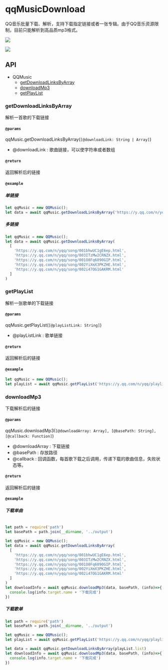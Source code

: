 # qqMusicDownload
QQ音乐批量下载、解析，支持下载指定链接或者一张专辑。由于QQ音乐资源限制，目前只能解析到高品质mp3格式。  

![](https://user-gold-cdn.xitu.io/2019/1/16/1685476e0ae191a8?w=997&h=523&f=png&s=38709)

![](https://user-gold-cdn.xitu.io/2019/1/16/16854780631f7db7?w=614&h=648&f=png&s=99118)

## API

* QQMusic
  * <a href="#getdownloadlinksbyarray">getDownloadLinksByArray</a>
  * <a href="#getplaylist">downloadMp3</a>
  * <a href="#downloadmp3">getPlayList</a>



### getDownloadLinksByArray
解析一首歌的下载链接

#### `@params`  
qqMusic.getDownloadLinksByArray(`[@downloadLink: String | Array]`)  

* @downloadLink : 歌曲链接，可以使字符串或者数组

#### `@return`
返回解析后的链接

#### `@example`

##### 单链接
```js
let qqMusic = new QQMusic();
let data = await qqMusic.getDownloadLinksByArray('https://y.qq.com/n/yqq/song/002i47OG1GAKRM.html')
```

##### 多链接
```js
let qqMusic = new QQMusic();
let data = await qqMusic.getDownloadLinksByArray(
  [
    'https://y.qq.com/n/yqq/song/001bhwUC1gE6ep.html',
    'https://y.qq.com/n/yqq/song/003ITzMw2CRNZX.html',
    'https://y.qq.com/n/yqq/song/001O8Fq6090GIP.html',
    'https://y.qq.com/n/yqq/song/002YiXmX3PKZHE.html',
    'https://y.qq.com/n/yqq/song/002i47OG1GAKRM.html'
  ]
)
```  




### getPlayList
解析一张歌单的下载链接

#### `@params`  
qqMusic.getPlayList(`[@playListLink: String]`)

* @playListLink : 歌单链接

#### `@return`
返回解析后的链接

#### `@example`

```js
let qqMusic = new QQMusic();
let playList = await qqMusic.getPlayList('https://y.qq.com/n/yqq/playlist/5109299040.html')
```




### downloadMp3
下载解析后的链接

#### `@params`  
qqMusic.downloadMp3(`[@downloadArray: Array], [@basePath: String], [@callback: Function]`)

* @downloadArray : 下载链接
* @basePath : 存放路径
* @callback : 回调函数，每首歌下载之后调用，传递下载的歌曲信息，失败状态等。

#### `@return`
返回解析后的链接

#### `@example`

##### 下载单曲
```js

let path = require('path')
let basePath = path.join(__dirname, '../output')

let qqMusic = new QQMusic();
let data = await qqMusic.getDownloadLinksByArray(
  [
    'https://y.qq.com/n/yqq/song/001bhwUC1gE6ep.html',
    'https://y.qq.com/n/yqq/song/003ITzMw2CRNZX.html',
    'https://y.qq.com/n/yqq/song/001O8Fq6090GIP.html',
    'https://y.qq.com/n/yqq/song/002YiXmX3PKZHE.html',
    'https://y.qq.com/n/yqq/song/002i47OG1GAKRM.html'
  ]
)
let downloadInfo = await qqMusic.downloadMp3(data, basePath, (info)=>{
  console.log(info.target.name + '下载完成')
})
```  

##### 下载歌单
```js
let path = require('path')
let basePath = path.join(__dirname, '../output')

let qqMusic = new QQMusic();
let playList = await qqMusic.getPlayList('https://y.qq.com/n/yqq/playlist/5109299040.html')

let data = await qqMusic.getDownloadLinksByArray(playList.list)
let downloadInfo = await qqMusic.downloadMp3(data, basePath, (info)=>{
  console.log(info.target.name + '下载完成')
})
```



